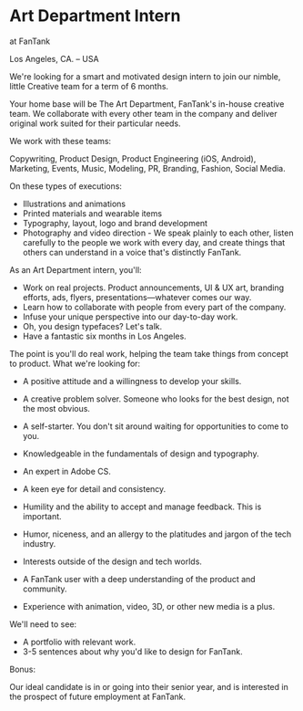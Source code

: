 # Art Department Intern
at FanTank

Los Angeles, CA. – USA

We&#39;re looking for a smart and motivated design intern to join our nimble, little Creative team for a term of 6 months.

Your home base will be The Art Department, FanTank&#39;s in-house creative team. We collaborate with every other team in the company and deliver original work suited for their particular needs.

We work with these teams:

Copywriting, Product Design, Product Engineering (iOS, Android), Marketing, Events, Music, Modeling, PR, Branding, Fashion, Social Media.

On these types of executions:

- Illustrations and animations
- Printed materials and wearable items
- Typography, layout, logo and brand development
- Photography and video direction
- We speak plainly to each other, listen carefully to the people we work with every day, and create things that others can understand in a voice that&#39;s distinctly FanTank.

As an Art Department intern, you&#39;ll:

- Work on real projects. Product announcements, UI &amp; UX art, branding efforts, ads, flyers, presentations—whatever comes our way.
- Learn how to collaborate with people from every part of the company.
- Infuse your unique perspective into our day-to-day work.
- Oh, you design typefaces? Let&#39;s talk.
- Have a fantastic six months in Los Angeles.

The point is you&#39;ll do real work, helping the team take things from concept to product. What we&#39;re looking for:

- A positive attitude and a willingness to develop your skills.
- A creative problem solver. Someone who looks for the best design, not the most obvious.

- A self-starter. You don&#39;t sit around waiting for opportunities to come to you.
- Knowledgeable in the fundamentals of design and typography.
- An expert in Adobe CS.
- A keen eye for detail and consistency.
- Humility and the ability to accept and manage feedback. This is important.
- Humor, niceness, and an allergy to the platitudes and jargon of the tech industry.
- Interests outside of the design and tech worlds.
- A FanTank user with a deep understanding of the product and community.
- Experience with animation, video, 3D, or other new media is a plus.

We&#39;ll need to see:

- A portfolio with relevant work.
- 3-5 sentences about why you&#39;d like to design for FanTank.

Bonus:

Our ideal candidate is in or going into their senior year, and is interested in the prospect of future employment at FanTank.
